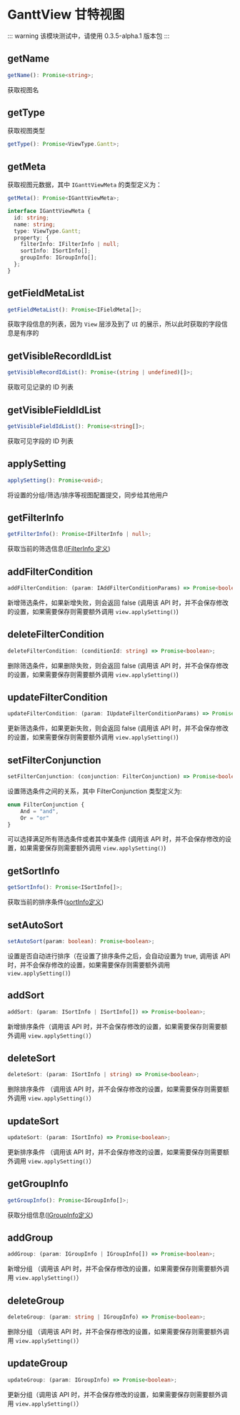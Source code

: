 # GanttView 甘特视图

::: warning
该模块测试中，请使用 0.3.5-alpha.1 版本包
:::

## getName
```typescript
getName(): Promise<string>;
```
获取视图名

## getType
获取视图类型
```typescript
getType(): Promise<ViewType.Gantt>;
```

## getMeta
获取视图元数据，其中 `IGanttViewMeta` 的类型定义为：
```typescript
getMeta(): Promise<IGanttViewMeta>;

interface IGanttViewMeta {
  id: string;
  name: string;
  type: ViewType.Gantt;
  property: {
    filterInfo: IFilterInfo | null;
    sortInfo: ISortInfo[];
    groupInfo: IGroupInfo[];
  };
}
```

## getFieldMetaList
```typescript
getFieldMetaList(): Promise<IFieldMeta[]>;
```
获取字段信息的列表，因为 `View` 层涉及到了 `UI` 的展示，所以此时获取的字段信息是有序的

## getVisibleRecordIdList
```typescript
getVisibleRecordIdList(): Promise<(string | undefined)[]>;
```
获取可见记录的 ID 列表

## getVisibleFieldIdList
```typescript
getVisibleFieldIdList(): Promise<string[]>;
```
获取可见字段的 ID 列表

## applySetting
```typescript
applySetting(): Promise<void>;
```
将设置的分组/筛选/排序等视图配置提交，同步给其他用户

## getFilterInfo
```typescript
getFilterInfo(): Promise<IFilterInfo | null>;
```
获取当前的筛选信息([IFilterInfo 定义](./guide.md#ifilterinfo))

## addFilterCondition
```typescript
addFilterCondition: (param: IAddFilterConditionParams) => Promise<boolean>;
```
新增筛选条件，如果新增失败，则会返回 false (调用该 API 时，并不会保存修改的设置，如果需要保存则需要额外调用 `view.applySetting()`)

## deleteFilterCondition
```typescript
deleteFilterCondition: (conditionId: string) => Promise<boolean>;
```
删除筛选条件，如果删除失败，则会返回 false (调用该 API 时，并不会保存修改的设置，如果需要保存则需要额外调用 `view.applySetting()`)

## updateFilterCondition
```typescript
updateFilterCondition: (param: IUpdateFilterConditionParams) => Promise<boolean>;
```
更新筛选条件，如果更新失败，则会返回 false (调用该 API 时，并不会保存修改的设置，如果需要保存则需要额外调用 `view.applySetting()`)

## setFilterConjunction
```typescript
setFilterConjunction: (conjunction: FilterConjunction) => Promise<boolean>;
```
设置筛选条件之间的关系，其中 FilterConjunction 类型定义为:
```typescript
enum FilterConjunction {
    And = "and",
    Or = "or"
}
```
可以选择满足所有筛选条件或者其中某条件 (调用该 API 时，并不会保存修改的设置，如果需要保存则需要额外调用 `view.applySetting()`)

## getSortInfo
```typescript
getSortInfo(): Promise<ISortInfo[]>;
```
获取当前的排序条件([sortInfo定义](./guide.md#isortinfo))

## setAutoSort
```typescript
setAutoSort(param: boolean): Promise<boolean>;
```
设置是否自动进行排序（在设置了排序条件之后，会自动设置为 true, 调用该 API 时，并不会保存修改的设置，如果需要保存则需要额外调用 `view.applySetting()`)

## addSort
```typescript
addSort: (param: ISortInfo | ISortInfo[]) => Promise<boolean>;
```
新增排序条件（调用该 API 时，并不会保存修改的设置，如果需要保存则需要额外调用 `view.applySetting()`）

## deleteSort
```typescript
deleteSort: (param: ISortInfo | string) => Promise<boolean>;
```
删除排序条件 （调用该 API 时，并不会保存修改的设置，如果需要保存则需要额外调用 `view.applySetting()`）

## updateSort
```typescript
updateSort: (param: ISortInfo) => Promise<boolean>;
```
更新排序条件 （调用该 API 时，并不会保存修改的设置，如果需要保存则需要额外调用 `view.applySetting()`）

## getGroupInfo
```typescript
getGroupInfo(): Promise<IGroupInfo[]>;
```
获取分组信息([IGroupInfo定义](./guide.md#igroupinfo))

## addGroup
```typescript
addGroup: (param: IGroupInfo | IGroupInfo[]) => Promise<boolean>;
```
新增分组 （调用该 API 时，并不会保存修改的设置，如果需要保存则需要额外调用 `view.applySetting()`）

## deleteGroup
```typescript
deleteGroup: (param: string | IGroupInfo) => Promise<boolean>;
```
删除分组 （调用该 API 时，并不会保存修改的设置，如果需要保存则需要额外调用 `view.applySetting()`）

## updateGroup
```typescript
updateGroup: (param: IGroupInfo) => Promise<boolean>;
```
更新分组（调用该 API 时，并不会保存修改的设置，如果需要保存则需要额外调用 `view.applySetting()`）